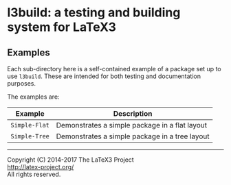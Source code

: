 l3build: a testing and building system for LaTeX3
=================================================

Examples
--------

Each sub-directory here is a self-contained example of a package set up to use `l3build`.
These are intended for both testing and documentation purposes.

The examples are:

| Example                 | Description                                    |
| ---                     | ---                                            |
| `Simple-Flat`           | Demonstrates a simple package in a flat layout |
| `Simple-Tree`           | Demonstrates a simple package in a tree layout |


-----

Copyright (C) 2014-2017 The LaTeX3 Project <br />
<http://latex-project.org/> <br />
All rights reserved.
